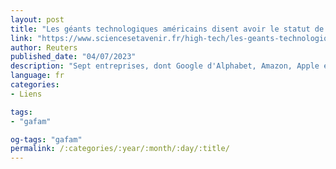 ```yaml
---
layout: post
title: "Les géants technologiques américains disent avoir le statut de 'contrôleurs d’accès'"
link: "https://www.sciencesetavenir.fr/high-tech/les-geants-technologiques-americains-disent-avoir-le-statut-de-controleurs-d-acces_172455"
author: Reuters
published_date: "04/07/2023"
description: "Sept entreprises, dont Google d'Alphabet, Amazon, Apple et Facebook de Meta Platforms, affirment qu'elles répondent aux critères de l'UE de contrôleur d'accès ou gatekeeper sur le numérique, a déclaré mardi Thierry Breton, commissaire européen au Marché intérieur."
language: fr
categories:
- Liens

tags:
- "gafam"

og-tags: "gafam"
permalink: /:categories/:year/:month/:day/:title/
---
```

